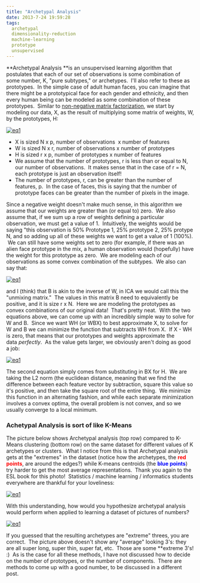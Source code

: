 ```yaml
---
title: "Archetypal Analysis"
date: 2013-7-24 19:59:28
tags:
  archetypal
  dimensionality-reduction
  machine-learning
  prototype
  unsupervised
---
```



**Archetypal Analysis **is an unsupervised learning algorithm that postulates that each of our set of observations is some combination of some number, K, "pure subtypes," or archetypes.  I'll also refer to these as prototypes.  In the simple case of adult human faces, you can imagine that there might be a prototypical face for each gender and ethnicity, and then every human being can be modeled as some combination of these prototypes.  Similar to [non-negative matrix factorization](http://www.vbmis.com/learn/?p=471 "Non-Negative Matrix Factorization"), we start by modeling our data, X, as the result of multiplying some matrix of weights, W, by the prototypes, H:

[![eq1](http://www.vbmis.com/learn/wp-content/uploads/2013/07/eq129.png)](http://www.vbmis.com/learn/wp-content/uploads/2013/07/eq129.png)

- X is sized N x p, number of observations  x number of features
- W is sized N x r, number of observations x number of prototypes
- H is sized r x p, number of prototypes x number of features
- We assume that the number of prototypes, r is less than or equal to N, our number of observations.  It makes sense that in the case of r = N, each prototype is just an observation itself!
- The number of prototypes, r, can be greater than the number of features, p.  In the case of faces, this is saying that the number of prototype faces can be greater than the number of pixels in the image.

Since a negative weight doesn't make much sense, in this algorithm we assume that our weights are greater than (or equal to) zero.  We also assume that, if we sum up a row of weights defining a particular observation, we must get a value of 1.  Intuitively, the weights would be saying "this observation is 50% Prototype 1, 25% prototype 2, 25% protype N, and so adding up all of these weights we want to get a value of 1 (100%).  We can still have some weights set to zero (for example, if there was an alien face prototype in the mix, a human observation would (hopefully) have the weight for this prototype as zero.  We are modeling each of our observations as some convex combination of the subtypes.  We also can say that:

[![eq1](http://www.vbmis.com/learn/wp-content/uploads/2013/07/eq133.png)](http://www.vbmis.com/learn/wp-content/uploads/2013/07/eq133.png)

and I (think) that B is akin to the inverse of W, in ICA we would call this the "unmixing matrix."  The values in this matrix B need to equivalently be positive, and it is size r x N.  Here we are modeling the prototypes as convex combinations of our original data!  That's pretty neat.  With the two equations above, we can come up with an incredibly simple way to solve for W and B.  Since we want WH (or WBX) to best approximate X, to solve for W and B we can minimize the function that subtracts WH from X.  If X - WH is zero, that means that our prototypes and weights approximate the data *perfectly*.  As the value gets larger, we obviously aren't doing as good a job:

[![eq1](http://www.vbmis.com/learn/wp-content/uploads/2013/07/eq134.png)](http://www.vbmis.com/learn/wp-content/uploads/2013/07/eq134.png)

The second equation simply comes from substituting in BX for H.  We are taking the L2 norm (the euclidean distance, meaning that we find the difference between each feature vector by subtraction, square this value so it's positive, and then take the square root of the entire thing.  We minimize this function in an alternating fashion, and while each separate minimization involves a convex optima, the overall problem is not convex, and so we usually converge to a local minimum.

### Achetypal Analysis is sort of like K-Means

The picture below shows Archetypal analysis (top row) compared to K-Means clustering (bottom row) on the same dataset for different values of K archetypes or clusters.  What I notice from this is that Archetypal analysis gets at the "extremes" in the dataset (notice how the archetypes, the <span style="color: #ff0000;">**red points**</span>, are around the edges?) while K-means centroids (the <span style="color: #0000ff;">**blue points**</span>) try harder to get the most average representations.  Thank you again to the ESL book for this photo!  Statistics / machine learning / informatics students everywhere are thankful for your loveliness:

[![eq1](http://www.vbmis.com/learn/wp-content/uploads/2013/07/eq136.png)](http://www.vbmis.com/learn/wp-content/uploads/2013/07/eq136.png)

With this understanding, how would you hypothesize archetypal analysis would perform when applied to learning a dataset of pictures of numbers?

[![eq1](http://www.vbmis.com/learn/wp-content/uploads/2013/07/eq137.png)](http://www.vbmis.com/learn/wp-content/uploads/2013/07/eq137.png)

If you guessed that the resulting archetypes are "extreme" threes, you are correct.  The picture above doesn't show any "average" looking 3's: they are all super long, super thin, super fat, etc.  Those are some **extreme 3's! :)  As is the case for all these methods, I have not discussed how to decide on the number of prototypes, or the number of components.  There are methods to come up with a good number, to be discussed in a different post.
